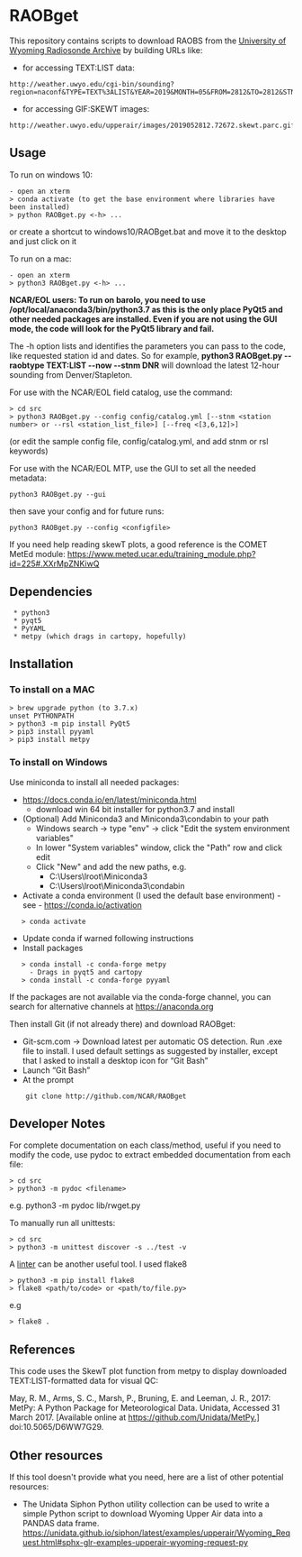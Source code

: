 # RAOBget

This repository contains scripts to download RAOBS from the [University of Wyoming Radiosonde Archive](http://weather.uwyo.edu/upperair/sounding.html) by building URLs like:

 * for accessing TEXT:LIST data:
```
http://weather.uwyo.edu/cgi-bin/sounding?region=naconf&TYPE=TEXT%3ALIST&YEAR=2019&MONTH=05&FROM=2812&TO=2812&STNM=72672
```
 * for accessing GIF:SKEWT images:
```
http://weather.uwyo.edu/upperair/images/2019052812.72672.skewt.parc.gif
```

## Usage ##
To run on windows 10:

```
- open an xterm
> conda activate (to get the base environment where libraries have been installed)
> python RAOBget.py <-h> ...
```

or create a shortcut to windows10/RAOBget.bat and move it to the desktop and just click on it

To run on a mac:

```
- open an xterm
> python3 RAOBget.py <-h> ...
```

**NCAR/EOL users: To run on barolo, you need to use
/opt/local/anaconda3/bin/python3.7 as this is the only place PyQt5 and other
needed packages are installed. Even if you are not using the GUI mode, the code
will look for the PyQt5 library and fail.**

The -h option lists and identifies the parameters you can pass to the code, like requested station id and dates. So for example, **python3 RAOBget.py --raobtype TEXT:LIST --now --stnm DNR** will download the latest 12-hour sounding from Denver/Stapleton.

For use with the NCAR/EOL field catalog, use the command:

```
> cd src
> python3 RAOBget.py --config config/catalog.yml [--stnm <station number> or --rsl <station_list_file>] [--freq <[3,6,12]>]
```
(or edit the sample config file, config/catalog.yml, and add stnm or rsl keywords)

For use with the NCAR/EOL MTP, use the GUI to set all the needed metadata:
```
python3 RAOBget.py --gui
```
then save your config and for future runs:
```
python3 RAOBget.py --config <configfile>
```
If you need help reading skewT plots, a good reference is the COMET MetEd module:
https://www.meted.ucar.edu/training_module.php?id=225#.XXrMpZNKiwQ

## Dependencies ##

```
 * python3
 * pyqt5
 * PyYAML
 * metpy (which drags in cartopy, hopefully)
```

## Installation ##

### To install on a MAC ###
```
> brew upgrade python (to 3.7.x)
unset PYTHONPATH
> python3 -m pip install PyQt5
> pip3 install pyyaml
> pip3 install metpy
```

### To install on Windows ###
Use miniconda to install all needed packages:
 * https://docs.conda.io/en/latest/miniconda.html
   * download win 64 bit installer for python3.7 and install
 * (Optional) Add Miniconda3 and Miniconda3\condabin to your path
   * Windows search -> type "env" -> click "Edit the system environment variables"
   * In lower "System variables" window, click the "Path" row and click edit
   * Click "New" and add the new paths, e.g.
     * C:\Users\lroot\Miniconda3
     * C:\Users\lroot\Miniconda3\condabin
 * Activate a conda environment (I used the default base environment) - see - https://conda.io/activation 
```
   > conda activate
```
 * Update conda if warned following instructions
 * Install packages
```
   > conda install -c conda-forge metpy
     - Drags in pyqt5 and cartopy
   > conda install -c conda-forge pyyaml
```
If the packages are not available via the conda-forge channel, you can search for alternative channels at https://anaconda.org

Then install Git (if not already there) and download RAOBget:
 * Git-scm.com -> Download latest per automatic OS detection. Run .exe file to install. I used default settings as suggested by installer, except that I asked to install a desktop icon for “Git Bash”
 * Launch “Git Bash”
 * At the prompt 
```
    git clone http://github.com/NCAR/RAOBget
```

## Developer Notes ##

For complete documentation on each class/method, useful if you need to modify the code, use pydoc to extract embedded documentation from each file:
```
> cd src
> python3 -m pydoc <filename>
```
e.g. python3 -m pydoc lib/rwget.py 

To manually run all unittests:
```
> cd src
> python3 -m unittest discover -s ../test -v
```

A [linter](https://en.wikipedia.org/wiki/Lint_\(software\)) can be another useful tool. I used flake8
```
> python3 -m pip install flake8
> flake8 <path/to/code> or <path/to/file.py>
```
e.g
```
> flake8 .
```

## References ##
This code uses the SkewT plot function from metpy to display downloaded
TEXT:LIST-formatted data for visual QC:

May, R. M., Arms, S. C., Marsh, P., Bruning, E. and Leeman, J. R., 2017:
    MetPy: A Python Package for Meteorological Data.
    Unidata, Accessed 31 March 2017.
    [Available online at https://github.com/Unidata/MetPy.]
    doi:10.5065/D6WW7G29.
    
## Other resources ##
If this tool doesn't provide what you need, here are a list of other potential resources:

* The Unidata Siphon Python utility collection can be used to write a simple Python script to download Wyoming Upper Air data into a PANDAS data frame.
https://unidata.github.io/siphon/latest/examples/upperair/Wyoming_Request.html#sphx-glr-examples-upperair-wyoming-request-py
